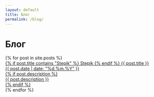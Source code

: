 ```yaml
---
layout: default
title: Блог
permalink: /blog/
---
```


# Блог

<div class="blog-list">
  {% for post in site.posts %}
    <a class="blog-link" href="{{ site.baseurl }}{{ post.url }}">
      <div class="blog-card{% if post.title contains "Stepik" %} blog-card-stepik{% endif %}">
        <div class="blog-title">
          {% if post.title contains "Stepik" %}
            <span class="blog-tag-stepik">Stepik</span>
          {% endif %}
          {{ post.title }}
        </div>
        <div class="blog-date">{{ post.date | date: "%d.%m.%Y" }}</div>
        {% if post.description %}
          <div class="blog-desc">{{ post.description }}</div>
        {% endif %}
      </div>
    </a>
  {% endfor %}
</div>